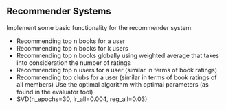 ## Recommender Systems
Implement some basic functionality for the recommender system:
+ Recommending top n books for a user
+ Recommending top n books for k users
+ Recommending top n books globally using weighted average that takes into consideration the number of ratings
+ Recommending top n users for a user (similar in terms of book ratings)
+ Recommending top clubs for a user (similar in terms of book ratings of all members)
Use the optimal algorithm with optimal parameters (as found in the evaluator tool)
+ SVD(n_epochs=30, lr_all=0.004, reg_all=0.03)